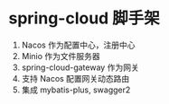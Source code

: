 # spring-cloud 脚手架
1. Nacos 作为配置中心，注册中心
2. Minio 作为文件服务器
3. spring-cloud-gateway 作为网关
4. 支持 Nacos 配置网关动态路由
5. 集成 mybatis-plus, swagger2 
